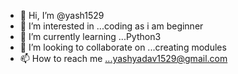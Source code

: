 - 👋 Hi, I’m @yash1529
- 👀 I’m interested in ...coding as i am beginner
- 🌱 I’m currently learning ...Python3
- 💞️ I’m looking to collaborate on ...creating modules
- 📫 How to reach me ...yashyadav1529@gmail.com

<!---
yash1529/yash1529 is a ✨ special ✨ repository because its `README.md` (this file) appears on your GitHub profile.
You can click the Preview link to take a look at your changes.
--->

